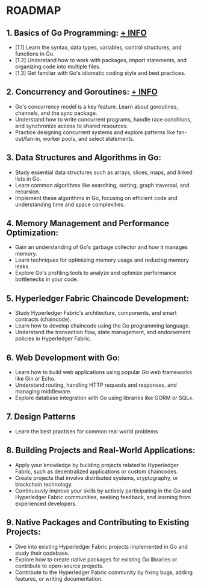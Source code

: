 # ROADMAP
## 1. Basics of Go Programming: [+ INFO](1.1-1.3/readme.md)
- [1.1] Learn the syntax, data types, variables, control structures, and functions in Go. 
- [1.2] Understand how to work with packages, import statements, and organizing code into multiple files. 
- [1.3] Get familiar with Go's idiomatic coding style and best practices.

## 2. Concurrency and Goroutines: [+ INFO](2/readme.md)
- Go's concurrency model is a key feature. Learn about goroutines, channels, and the sync package.
- Understand how to write concurrent programs, handle race conditions, and synchronize access to shared resources.
- Practice designing concurrent systems and explore patterns like fan-out/fan-in, worker pools, and select statements.

## 3. Data Structures and Algorithms in Go:
- Study essential data structures such as arrays, slices, maps, and linked lists in Go.
- Learn common algorithms like searching, sorting, graph traversal, and recursion.
- Implement these algorithms in Go, focusing on efficient code and understanding time and space complexities.

## 4. Memory Management and Performance Optimization:
- Gain an understanding of Go's garbage collector and how it manages memory.
- Learn techniques for optimizing memory usage and reducing memory leaks.
- Explore Go's profiling tools to analyze and optimize performance bottlenecks in your code.

## 5. Hyperledger Fabric Chaincode Development:
- Study Hyperledger Fabric's architecture, components, and smart contracts (chaincode).
- Learn how to develop chaincode using the Go programming language.
- Understand the transaction flow, state management, and endorsement policies in Hyperledger Fabric.

## 6. Web Development with Go:
- Learn how to build web applications using popular Go web frameworks like Gin or Echo.
- Understand routing, handling HTTP requests and responses, and managing middleware.
- Explore database integration with Go using libraries like GORM or SQLx.

## 7. Design Patterns
- Learn the best practises for common real world problems


## 8. Building Projects and Real-World Applications:
- Apply your knowledge by building projects related to Hyperledger Fabric, such as decentralized applications or custom chaincodes.
- Create projects that involve distributed systems, cryptography, or blockchain technology.
- Continuously improve your skills by actively participating in the Go and Hyperledger Fabric communities, seeking feedback, and learning from experienced developers.

## 9. Native Packages and Contributing to Existing Projects:
- Dive into existing Hyperledger Fabric projects implemented in Go and study their codebase.
- Explore how to create native packages for existing Go libraries or contribute to open-source projects.
- Contribute to the Hyperledger Fabric community by fixing bugs, adding features, or writing documentation.